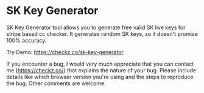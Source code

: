 # SK Key Generator
SK Key Generator tool allows you to generate free valid SK live keys for stripe based cc checker. It generates random SK keys, so it doesn't promise 100% accuracy.

Try Demo: https://checkz.co/sk-key-generator

If you encounter a bug, I would very much appreciate that you can contact me (https://checkz.co/) that explains the nature of your bug. Please include details like which browser version you're using and the steps to reproduce the bug. Other comments are welcome.
